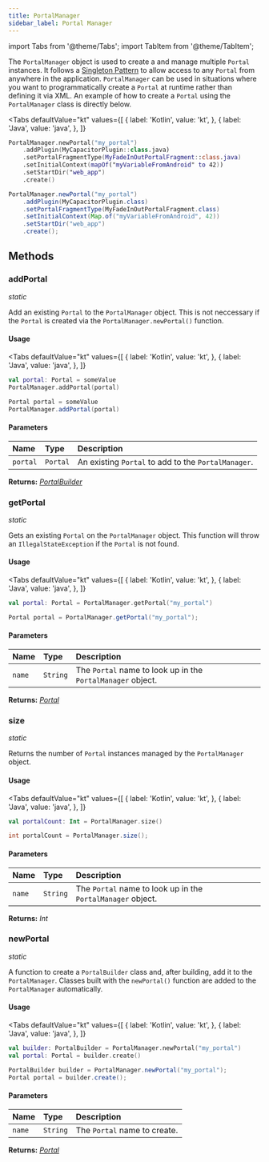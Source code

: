 ```yaml
---
title: PortalManager
sidebar_label: Portal Manager
---
```


import Tabs from '@theme/Tabs';
import TabItem from '@theme/TabItem';

The `PortalManager` object is used to create a and manage multiple `Portal` instances. It follows a [Singleton Pattern](https://en.wikipedia.org/wiki/Singleton_pattern) to allow access to any `Portal` from anywhere in the application. `PortalManager` can be used in situations where you want to programmatically create a `Portal` at runtime rather than defining it via XML. An example of how to create a `Portal` using the `PortalManager` class is directly below.

<Tabs 
    defaultValue="kt" 
    values={[
        { label: 'Kotlin', value: 'kt', },
        { label: 'Java', value: 'java', },
    ]}
>
<TabItem value="kt">

```kotlin
PortalManager.newPortal("my_portal")
    .addPlugin(MyCapacitorPlugin::class.java)
    .setPortalFragmentType(MyFadeInOutPortalFragment::class.java)
    .setInitialContext(mapOf("myVariableFromAndroid" to 42))
    .setStartDir("web_app")
    .create()
```

</TabItem>
<TabItem value="java">

```java
PortalManager.newPortal("my_portal")
    .addPlugin(MyCapacitorPlugin.class)
    .setPortalFragmentType(MyFadeInOutPortalFragment.class)
    .setInitialContext(Map.of("myVariableFromAndroid", 42))
    .setStartDir("web_app")
    .create();
```

</TabItem>
</Tabs>

## Methods

### addPortal
_static_

Add an existing `Portal` to the `PortalManager` object. This is not neccessary if the `Portal` is created via the `PortalManager.newPortal()` function.

#### Usage
<Tabs 
    defaultValue="kt" 
    values={[
        { label: 'Kotlin', value: 'kt', },
        { label: 'Java', value: 'java', },
    ]}
>
<TabItem value="kt">

```kotlin
val portal: Portal = someValue
PortalManager.addPortal(portal)
``` 

</TabItem>
<TabItem value="java">

```java
Portal portal = someValue
PortalManager.addPortal(portal)
``` 

</TabItem>
</Tabs>

#### Parameters

Name | Type | Description
:------ | :------ | :------
`portal` | `Portal` | An existing `Portal` to add to the `PortalManager`.

**Returns:** <span class="return-code">[*PortalBuilder*](./portal-builder)</span>

### getPortal
_static_

Gets an existing `Portal` on the `PortalManager` object. This function will throw an `IllegalStateException` if the `Portal` is not found.

#### Usage
<Tabs 
    defaultValue="kt" 
    values={[
        { label: 'Kotlin', value: 'kt', },
        { label: 'Java', value: 'java', },
    ]}
>
<TabItem value="kt">

```kotlin
val portal: Portal = PortalManager.getPortal("my_portal")
``` 

</TabItem>
<TabItem value="java">

```java
Portal portal = PortalManager.getPortal("my_portal");
``` 

</TabItem>
</Tabs>



#### Parameters

Name | Type | Description
:------ | :------ | :------
`name` | `String` | The `Portal` name to look up in the `PortalManager` object.

**Returns:** <span class="return-code">[*Portal*](./portal)</span>

### size
_static_

Returns the number of `Portal` instances managed by the `PortalManager` object.

#### Usage

<Tabs 
    defaultValue="kt" 
    values={[
        { label: 'Kotlin', value: 'kt', },
        { label: 'Java', value: 'java', },
    ]}
>
<TabItem value="kt">

```kotlin
val portalCount: Int = PortalManager.size()
``` 

</TabItem>
<TabItem value="java">

```java
int portalCount = PortalManager.size();
``` 

</TabItem>
</Tabs>

#### Parameters

Name | Type | Description
:------ | :------ | :------
`name` | `String` | The `Portal` name to look up in the `PortalManager` object.

**Returns:** <span class="return-code">*Int*</span>

### newPortal
_static_

A function to create a `PortalBuilder` class and, after building, add it to the `PortalManager`. Classes built with the `newPortal()` function are added to the `PortalManager` automatically.

#### Usage

<Tabs 
    defaultValue="kt" 
    values={[
        { label: 'Kotlin', value: 'kt', },
        { label: 'Java', value: 'java', },
    ]}
>
<TabItem value="kt">

```kotlin
val builder: PortalBuilder = PortalManager.newPortal("my_portal")
val portal: Portal = builder.create()
```

</TabItem>
<TabItem value="java">

```java
PortalBuilder builder = PortalManager.newPortal("my_portal");
Portal portal = builder.create();
``` 

</TabItem>
</Tabs>

#### Parameters

Name | Type | Description
:------ | :------ | :------
`name` | `String` | The `Portal` name to create.

**Returns:** <span class="return-code">[*Portal*](./portal)</span>

